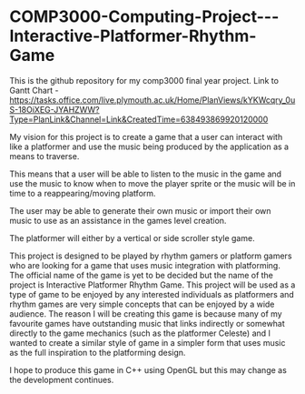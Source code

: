 # COMP3000-Computing-Project---Interactive-Platformer-Rhythm-Game
This is the github repository for my comp3000 final year project.
Link to Gantt Chart - https://tasks.office.com/live.plymouth.ac.uk/Home/PlanViews/kYKWcqry_0uS-18OiXEG-JYAHZWW?Type=PlanLink&Channel=Link&CreatedTime=638493869920120000

My vision for this project is to create a game that a user can interact with like a platformer and use the music being produced by the application as a means to traverse.

This means that a user will be able to listen to the music in the game and use the music to know when to move the player sprite or the music will be in time to a reappearing/moving platform. 

The user may be able to generate their own music or import their own music to use as an assistance in the games level creation.

The platformer will either by a vertical or side scroller style game.

This project is designed to be played by rhythm gamers or platform gamers who are looking for a game that uses music integration with platforming. The official name of the game is yet to be decided but the name of the project is Interactive Platformer Rhythm Game. This project will be used as a type of game to be enjoyed by any interested individuals as platformers and rhythm games are very simple concepts that can be enjoyed by a wide audience. The reason I will be creating this game is because many of my favourite games have outstanding music that links indirectly or somewhat directly to the game mechanics (such as the platformer Celeste) and I wanted to create a similar style of game in a simpler form that uses music as the full inspiration to the platforming design.

I hope to produce this game in C++ using OpenGL but this may change as the development continues.
